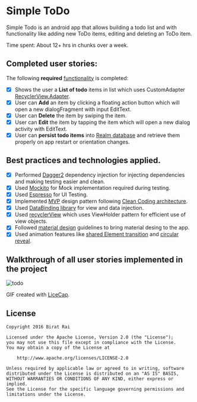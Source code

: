 # Simple ToDo

Simple Todo is an android app that allows building a todo list and with functionality like adding new ToDo items, editing and deleting an ToDo item.

Time spent: About 12+ hrs in chunks over a week.

## Completed user stories:

The following **required** [functionality](https://gist.github.com/nesquena/843228e83fdc4f5ddc4e) is completed:

* [x] Shows the user a **List of todo** items in list which uses CustomAdapter [RecyclerView.Adapter](https://guides.codepath.com/android/using-the-recyclerview).
* [x] User can **Add** an item by clicking a floating action button which will open a new dialogFragment with input EditText.
* [x] User can **Delete** the item by swiping the item.
* [x] User can **Edit** the item by tapping the item which will open a new dialog activity with EditText.
* [x] User can **persist todo items** into [Realm database](https://realm.io/docs/java/latest/) and retrieve them properly on app restart or orientation changes.

## Best practices and technologies applied.
* [x] Performed [Dagger2](http://google.github.io/dagger/) dependency injection for injecting dependencies and making testing easier and clean.
* [x] Used [Mockito](https://github.com/mockito/mockito) for Mock implementation required during testing.
* [x] Used [Espresso](https://google.github.io/android-testing-support-library/docs/espresso/) for UI Testing.
* [x] Implemented [MVP](http://fernandocejas.com/2015/07/18/architecting-android-the-evolution/) design pattern following [Clean Coding architecture](http://blog.8thlight.com/uncle-bob/2012/08/13/the-clean-architecture.html).
* [x] Used [DataBinding library](https://developer.android.com/topic/libraries/data-binding/index.html) for view and data injection.
* [x] Used [recyclerView](https://guides.codepath.com/android/using-the-recyclerview) which uses ViewHolder pattern for efficient use of view objects.
* [x] Followed [material design](https://developer.android.com/design/material/index.html) guidelines to bring material desing to the app.
* [x] Used animation features like [shared Element transition](https://guides.codepath.com/android/Shared-Element-Activity-Transition) and [circular reveal](https://guides.codepath.com/android/Circular-Reveal-Animation).

## Walkthrough of all user stories implemented in the project

![todo](https://cloud.githubusercontent.com/assets/2682565/16129147/a96abb3e-33d1-11e6-92b4-9c2b9c6c763a.gif)

GIF created with [LiceCap](http://www.cockos.com/licecap/).

## License

    Copyright 2016 Birat Rai

    Licensed under the Apache License, Version 2.0 (the "License");
    you may not use this file except in compliance with the License.
    You may obtain a copy of the License at

        http://www.apache.org/licenses/LICENSE-2.0

    Unless required by applicable law or agreed to in writing, software
    distributed under the License is distributed on an "AS IS" BASIS,
    WITHOUT WARRANTIES OR CONDITIONS OF ANY KIND, either express or implied.
    See the License for the specific language governing permissions and
    limitations under the License.
